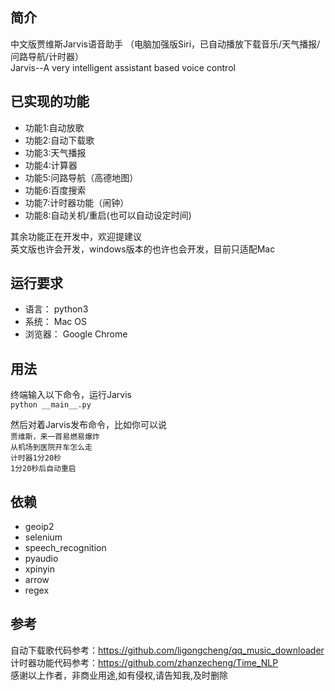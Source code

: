 ## 简介
中文版贾维斯Jarvis语音助手  （电脑加强版Siri，已自动播放下载音乐/天气播报/问路导航/计时器）  
Jarvis--A very intelligent assistant based voice control


## 已实现的功能
- 功能1:自动放歌
- 功能2:自动下载歌
- 功能3:天气播报
- 功能4:计算器
- 功能5:问路导航（高德地图）  
- 功能6:百度搜索  
- 功能7:计时器功能（闹钟） 
- 功能8:自动关机/重启(也可以自动设定时间)


其余功能正在开发中，欢迎提建议  
英文版也许会开发，windows版本的也许也会开发，目前只适配Mac


## 运行要求
- 语言： python3
- 系统： Mac OS
- 浏览器： Google Chrome

## 用法
终端输入以下命令，运行Jarvis  
`python __main__.py`  

然后对着Jarvis发布命令，比如你可以说  
`贾维斯，来一首易燃易爆炸`  
`从机场到医院开车怎么走`  
`计时器1分20秒`  
`1分20秒后自动重启`

## 依赖  
- geoip2
- selenium
- speech_recognition
- pyaudio
- xpinyin
- arrow
- regex  

## 参考  
自动下载歌代码参考：https://github.com/ligongcheng/qq_music_downloader  
计时器功能代码参考：https://github.com/zhanzecheng/Time_NLP   
感谢以上作者，非商业用途,如有侵权,请告知我,及时删除  
